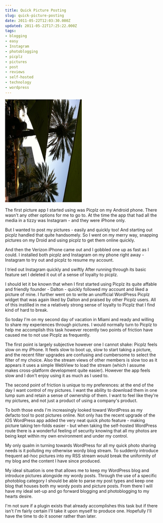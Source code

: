 ```yaml
---
title: Quick Picture Posting
slug: quick-picture-posting
date: 2011-05-22T12:03:30.000Z
updated: 2011-05-22T17:25:22.000Z
tags:
- blogging
- easy
- Instagram
- photoblogging
- picplz
- pictures
- post
- reviews
- self-hosted
- technology
- wordpress
---
```


<a href="/images/posts/2011/05/20110522-042528.jpg"><img class="alignright size-full" src="/images/posts/2011/05/20110522-042528.jpg" alt="20110522-042528.jpg" width="252" height="337" /></a>

The first picture app I started using was Picplz on my Android phone. There wasn't any other options for me to go to. At the time the app that had all the media in a tizzy was Instagram - and they were iPhone only.

But I wanted to post my pictures - easily and quickly too!  And starting out picplz handled that quite handsomely.  So I went on my merry way, snapping pictures on my Droid and using picplz to get them online quickly.

And then the Verizon iPhone came out and I gobbled one up as fast as I could. I installed both picplz and Instagram on my phone right away - Instagram to try out and picplz to resume my account.

I tried out Instagram quickly and swiftly   After running through its basic feature set I deleted it out of a sense of loyalty to picplz.

I should let it be known that when I first started using Picplz its quite affable and friendly founder - Dalton - quickly followed my account and liked a picture of mine. I further went on to write an unofficial WordPress Picplz widget that was again liked by Dalton and praised by other Picplz users. All of this instilled in me a relatively strong sense of loyalty to Picplz that I find kind of hard to break.

So today I'm on my second day of vacation in Miami and ready and willing to share my experiences through pictures. I would normally turn to Picplz to help me accomplish this task however recently two points of friction have caused me to not use Picplz as frequently.
<!--more-->
The first point is largely subjective however one I cannot shake:  Picplz feels slow on my iPhone. It feels slow to boot up, slow to start taking a picture, and the recent filter upgrades are confusing and cumbersome to select the filter of my choice.  Also the stream views of other members is slow too as it appears it uses a simple WebView to load the stream (which I assume makes cross-platform development quite easier). However the app feels slow and I don't enjoy using it as much as I used to.

The second point of friction is unique to my preferences:  at the end of the day I want control of my pictures. I want the ability to download them in one lump sum and retain a sense of ownership of them. I want to feel like they're my pictures, and not just a product of using a company's product.

To both those ends I'm increasingly looked toward WordPress as my defacto tool to post pictures online. Not only has the recent upgrade of the iOS WordPress app added the very neat quick photo feature - making picture taking ten-folds easier - but when taking the self-hosted WordPress route there is a wonderful feeling of security knowing that all my photos are being kept within my own environment and under my control.

My only qualm in turning towards WordPress for all my quick photo sharing needs is it polluting my otherwise wordy blog stream.  To suddenly introduce frequent ad-hoc pictures into my RSS stream would break the uniformity of my blog and the content I have since produced.

My ideal situation is one that allows me to keep my WordPress blog and introduce pictures alongside my wordy posts.  Through the use of a specific photoblog category I should be able to parse my post types and keep one blog that houses both my wordy posts and picture posts.  From there I will have my ideal set-up and go forward blogging and photoblogging to my hearts desire.

I'm not sure if a plugin exists that already accomplishes this task but if there isn't I'm fairly certain I'll take it upon myself to produce one. Hopefully I'll have the time to do it sooner rather than later.
